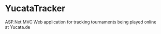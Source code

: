 YucataTracker
=============

ASP.Net MVC Web application for tracking tournaments being played online at Yucata.de
